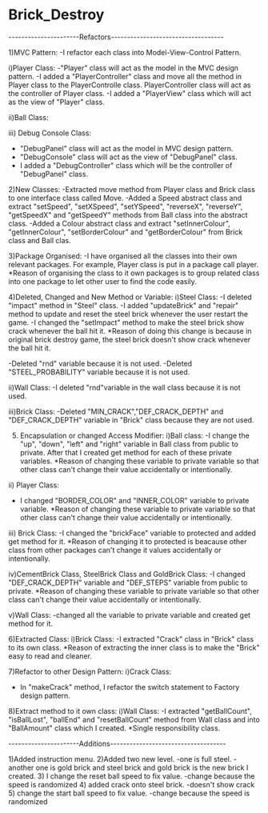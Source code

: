 # Brick_Destroy

----------------------Refactors-----------------------------------

1)MVC Pattern:
-I refactor each class into Model-View-Control Pattern.

i)Player Class:
-"Player" class will act as the model in the MVC design pattern.
-I added a "PlayerController" class and move all the method in Player
 class to the PlayerControlle class. PlayerController class will 
 act as the controller of Player class.
-I added a "PlayerView" class which will act as the view of "Player"
 class.

ii)Ball Class:

iii) Debug Console Class:
- "DebugPanel" class will act as the model in MVC design pattern.
- "DebugConsole" class will act as the view of "DebugPanel" class.
- I added a "DebugController" class which will be the controller of 
  "DebugPanel" class.


2)New Classes:
-Extracted move method from Player class and Brick class to one
 interface class called Move.
-Added a Speed abstract class and extract "setSpeed", "setXSpeed",
 "setYSpeed", "reverseX", "reverseY", "getSpeedX" and "getSpeedY" methods
 from Ball class into the abstract class.
-Added a Colour abstract class and extract "setInnerColour", "getInnerColour",
 "setBorderColour" and "getBorderColour" from Brick class and Ball clas.

3)Package Organised:
-I have organised all the classes into their own relevant packages.
 For example, Player class is put in a package call player.
*Reason of organising the class to it own packages is to group related class
 into one package to let other user to find the code easily.

4)Deleted, Changed and New Method or Variable:
i)Steel Class:
-I deleted "impact" method in "Steel" class.
-I added "updateBrick" and "repair" method to update and reset the steel 
 brick whenever the user restart the game.
-I changed the "setImpact" method to make the steel brick show crack whenever
 the ball hit it.
*Reason of doing this change is because in original brick destroy game, the steel
 brick doesn't show crack whenever the ball hit it.

-Deleted "rnd" variable because it is not used.
-Deleted "STEEL_PROBABILITY" variable because it is not used.

ii)Wall Class:
-I deleted "rnd"variable in the wall class because it is not used.

iii)Brick Class:
-Deleted "MIN_CRACK","DEF_CRACK_DEPTH" and "DEF_CRACK_DEPTH" variable
 in "Brick" class because they are not used.


5) Encapsulation or changed Access Modifier:
i)Ball class:
-I change the "up", "down", "left" and "right" variable in Ball class
 from public to private. After that I created get method for 
 each of these private variables.
*Reason of changing these variable to private variable so that other class
 can't change their value accidentally or intentionally.


ii) Player Class:
- I changed "BORDER_COLOR" and "INNER_COLOR" variable to private variable.
 *Reason of changing these variable to private variable so that other class
 can't change their value accidentally or intentionally.

iii) Brick Class:
-I changed the "brickFace" variable to protected and added get method for
 it.
*Reason of changing it to protected is beacause other class from other packages 
 can't change it values accidentally or intentionally.

iv)CementBrick Class, SteelBrick Class and GoldBrick Class:
-I changed "DEF_CRACK_DEPTH" variable and "DEF_STEPS" variable from public to private.
*Reason of changing these variable to private variable so that other class
 can't change their value accidentally or intentionally.

v)Wall Class:
-changed all the variable to private variable and created get method for it.

6)Extracted Class:
i)Brick Class:
-I extracted "Crack" class in "Brick" class to its own class.
*Reason of extracting the inner class is to make the "Brick" easy
to read and cleaner.


 

7)Refactor to other Design Pattern:
i)Crack Class:
- In "makeCrack" method, I refactor the switch statement to Factory design
  pattern.

8)Extract method to it own class:
i)Wall Class:
-I extracted "getBallCount", "isBallLost", "ballEnd" and "resetBallCount"
 method from Wall class and into "BallAmount" class which I created.
*Single responsibility class.







----------------------Additions------------------------------------


1)Added instruction menu.
2)Added two new level.
-one is full steel.
-another one is gold brick and steel brick and gold brick is the new brick I
 created.
3) I change the reset ball speed to fix value.
-change because the speed is randomized
4) added crack onto steel brick.
-doesn't show crack
5) change the start ball speed to fix value.
 -change because the speed is randomized

